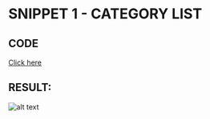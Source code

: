# SNIPPET 1 - CATEGORY LIST
## CODE

[Click here](https://github.com/mauro-codes/tailwind-css-snippets/blob/master/snippet-1/snippet-1.html)

## RESULT:

![alt text](https://github.com/mauro-codes/tailwind-css-snippets/blob/master/snippet-1/snippet-1-result.png "Snippet 1 - Result")
